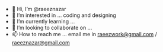 - 👋 Hi, I’m @raeeznazar
- 👀 I’m interested in ... coding and designing
- 🌱 I’m currently learning ... 
- 💞️ I’m looking to collaborate on ...
- 📫 How to reach me ... email me in raeezwork@gmail.com / raeeznazar@gmail.com

<!---
raeeznazar/raeeznazar is a ✨ special ✨ repository because its `README.md` (this file) appears on your GitHub profile.
You can click the Preview link to take a look at your changes.
--->
